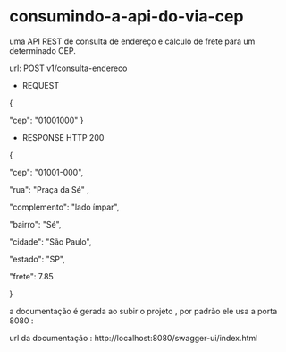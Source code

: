 # consumindo-a-api-do-via-cep
uma API REST de consulta de endereço e cálculo de frete para um determinado CEP.

url:  POST v1/consulta-endereco
 
* REQUEST

{

"cep": "01001000"
}


* RESPONSE HTTP 200


{

"cep": "01001-000",

"rua": "Praça da Sé"
,

"complemento": "lado ímpar",

"bairro": "Sé",

"cidade": "São Paulo",

"estado": "SP",

"frete": 7.85

}

a documentação é gerada ao subir o projeto , por padrão ele usa a porta 8080 : 

url da documentação : http://localhost:8080/swagger-ui/index.html
